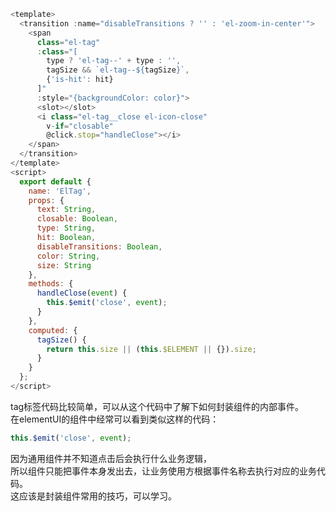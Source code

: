 ```js
<template>
  <transition :name="disableTransitions ? '' : 'el-zoom-in-center'">
    <span
      class="el-tag"
      :class="[
        type ? 'el-tag--' + type : '',
        tagSize && `el-tag--${tagSize}`,
        {'is-hit': hit}
      ]"
      :style="{backgroundColor: color}">
      <slot></slot>
      <i class="el-tag__close el-icon-close"
        v-if="closable"
        @click.stop="handleClose"></i>
    </span>
  </transition>
</template>
<script>
  export default {
    name: 'ElTag',
    props: {
      text: String,
      closable: Boolean,
      type: String,
      hit: Boolean,
      disableTransitions: Boolean,
      color: String,
      size: String
    },
    methods: {
      handleClose(event) {
        this.$emit('close', event);
      }
    },
    computed: {
      tagSize() {
        return this.size || (this.$ELEMENT || {}).size;
      }
    }
  };
</script>
```
tag标签代码比较简单，可以从这个代码中了解下如何封装组件的内部事件。  
在elementUI的组件中经常可以看到类似这样的代码：
```js
this.$emit('close', event);
```
因为通用组件并不知道点击后会执行什么业务逻辑，  
所以组件只能把事件本身发出去，让业务使用方根据事件名称去执行对应的业务代码。  
这应该是封装组件常用的技巧，可以学习。
